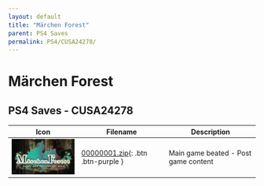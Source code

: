 ```yaml
---
layout: default
title: "Märchen Forest"
parent: PS4 Saves
permalink: PS4/CUSA24278/
---
```

# Märchen Forest

## PS4 Saves - CUSA24278

| Icon | Filename | Description |
|------|----------|-------------|
| ![Märchen Forest](icon0.png) | [00000001.zip](00000001.zip){: .btn .btn-purple } | Main game beated - Post game content |
